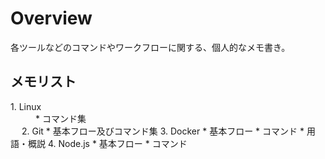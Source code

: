 # Overview  
各ツールなどのコマンドやワークフローに関する、個人的なメモ書き。  
  
  
## メモリスト
<dl>

<dt>1. Linux</dt>  
  <dd>* コマンド集</dd> 　
2. Git  
  * 基本フロー及びコマンド集
3. Docker  
  * 基本フロー
  * コマンド
  * 用語・概説
4. Node.js  
  * 基本フロー
  * コマンド  

</dl>
